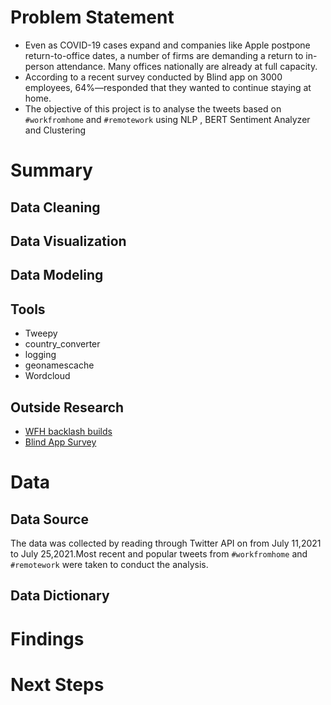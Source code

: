 # **Problem Statement**

* Even as COVID-19 cases expand and companies like Apple postpone return-to-office dates, a number of firms are demanding a return to in-person attendance. Many offices nationally are already at full capacity.
* According to a recent survey conducted by Blind app on 3000 employees, 64%—responded that they wanted to continue staying at home. 
* The objective of this project is to analyse the tweets based on `#workfromhome` and `#remotework` using NLP , BERT Sentiment Analyzer and Clustering

# **Summary**

## Data Cleaning 

## Data Visualization

## Data Modeling

## Tools
   * Tweepy
   * country_converter
   * logging
   * geonamescache
   * Wordcloud
   
## Outside Research
* [WFH backlash builds](https://www.linkedin.com/news/story/wfh-backlash-builds-from-bosses-5498634/)
* [Blind App Survey](https://www.forbes.com/sites/jackkelly/2021/05/21/survey-asks-employees-at-top-us-companies-if-theyd-give-up-30000-to-work-from-home-the-answers-may-surprise-you/?sh=190963de330f)
# Data

## **Data Source**
The data was collected by reading through Twitter API on from July 11,2021 to July 25,2021.Most recent and popular tweets from `#workfromhome`   and `#remotework` were taken to conduct the analysis.

## **Data Dictionary**

# **Findings**

# **Next Steps**